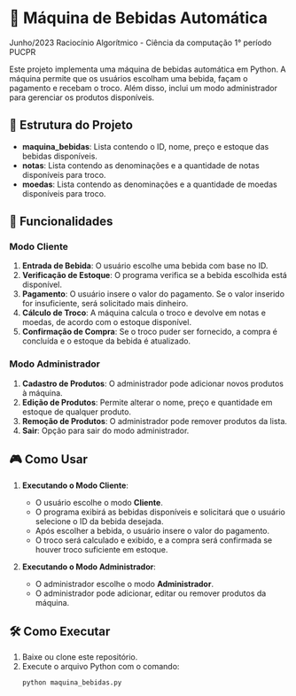 # 🥤 Máquina de Bebidas Automática
Junho/2023
Raciocínio Algorítmico - Ciência da computação 1° período PUCPR

Este projeto implementa uma máquina de bebidas automática em Python. A máquina permite que os usuários escolham uma bebida, façam o pagamento e recebam o troco. Além disso, inclui um modo administrador para gerenciar os produtos disponíveis.

## 📂 Estrutura do Projeto

- **maquina_bebidas**: Lista contendo o ID, nome, preço e estoque das bebidas disponíveis.
- **notas**: Lista contendo as denominações e a quantidade de notas disponíveis para troco.
- **moedas**: Lista contendo as denominações e a quantidade de moedas disponíveis para troco.

## 🚀 Funcionalidades

### Modo Cliente

1. **Entrada de Bebida**: O usuário escolhe uma bebida com base no ID.
2. **Verificação de Estoque**: O programa verifica se a bebida escolhida está disponível.
3. **Pagamento**: O usuário insere o valor do pagamento. Se o valor inserido for insuficiente, será solicitado mais dinheiro.
4. **Cálculo de Troco**: A máquina calcula o troco e devolve em notas e moedas, de acordo com o estoque disponível.
5. **Confirmação de Compra**: Se o troco puder ser fornecido, a compra é concluída e o estoque da bebida é atualizado.

### Modo Administrador

1. **Cadastro de Produtos**: O administrador pode adicionar novos produtos à máquina.
2. **Edição de Produtos**: Permite alterar o nome, preço e quantidade em estoque de qualquer produto.
3. **Remoção de Produtos**: O administrador pode remover produtos da lista.
4. **Sair**: Opção para sair do modo administrador.

## 🎮 Como Usar

1. **Executando o Modo Cliente**:
   - O usuário escolhe o modo **Cliente**.
   - O programa exibirá as bebidas disponíveis e solicitará que o usuário selecione o ID da bebida desejada.
   - Após escolher a bebida, o usuário insere o valor do pagamento.
   - O troco será calculado e exibido, e a compra será confirmada se houver troco suficiente em estoque.

2. **Executando o Modo Administrador**:
   - O administrador escolhe o modo **Administrador**.
   - O administrador pode adicionar, editar ou remover produtos da máquina.


## 🛠️ Como Executar

1. Baixe ou clone este repositório.
2. Execute o arquivo Python com o comando:
   ```bash
   python maquina_bebidas.py
